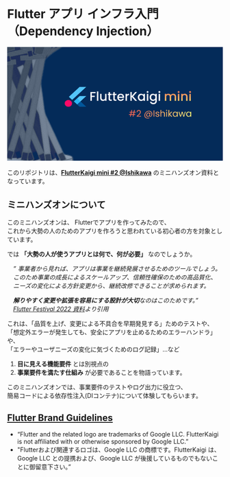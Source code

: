 # Flutter アプリ インフラ入門（Dependency Injection）

[![FlutterKaigi mini @Ishikawa logo](docs/images/FlutterKaigi_mini_ishikawa.png)](https://flutterkaigi.connpass.com/event/325469/)

このリポジトリは、**[FlutterKaigi mini #2 @Ishikawa](https://flutterkaigi.connpass.com/event/325469/)** のミニハンズオン資料となっています。


## ミニハンズオンについて
このミニハンズオンは、 Flutterでアプリを作ってみたので、  
これから大勢の人のためのアプリを作ろうと思われている初心者の方を対象としています。

では **「大勢の人が使うアプリとは何で、何が必要」** なのでしょうか。  

　_” 事業者から見れば、アプリは事業を継続発展させるためのツールでしょう。_  
　_このため事業の成長によるスケールアップ、信頼性確保のための高品質化、_  
　_ニーズの変化による方針変更から、継続改修できることが求められます。_

　_**解りやすく変更や拡張を容易にする設計が大切**なのはこのためです。”_  
　_[Flutter Festival 2022 資料](docs/pdf/GDSC-keio_Flutter_Festival_2022.pdf)より引用_

これは、「品質を上げ、変更による不具合を早期発見する」ためのテストや、  
「想定外エラーが発生しても、安全にアプリを止めるためのエラーハンドラ」や、  
「エラーやユーザニーズの変化に気づくためのログ記録」...など  
1. **目に見える機能要件** とは別視点の
2. **事業要件を満たす仕組み** が必要であることを物語っています。

このミニハンズオンでは、事業要件のテストやログ出力に役立つ、  
簡易コードによる依存性注入(DIコンテナ)について体験してもらいます。  


## [Flutter Brand Guidelines](https://docs.flutter.dev/brand#community-use-exceptions)
- “Flutter and the related logo are trademarks of Google LLC. FlutterKaigi is not affiliated with or otherwise sponsored by Google LLC.”
- "Flutterおよび関連するロゴは、Google LLC の商標です。FlutterKaigi は、Google LLC との提携および、Google LLC が後援しているものでもないことに御留意下さい。”